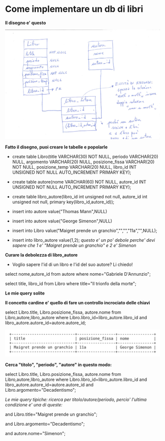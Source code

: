 # Come implementare un db di libri
**Il disegno e' questo**

![alt tag](https://raw.githubusercontent.com/GiuseppeFasanella/DataBase_utilities/master/img/libri_db.png)

**Fatto il disegno, puoi creare le tabelle e popolarle**

* create table Libro(title VARCHAR(30) NOT NULL, periodo VARCHAR(20) NULL, argomento VARCHAR(20) NULL, posizione_fissa VARCHAR(20) NOT NULL, posizione_temp VARCHAR(20) NULL, libro_id INT UNSIGNED NOT NULL AUTO_INCREMENT PRIMARY KEY);

* create table autore(nome VARCHAR(60) NOT NULL, autore_id INT UNSIGNED NOT NULL AUTO_INCREMENT PRIMARY KEY);

* create table libro_autore(libro_id int unsigned not null, autore_id int unsigned not null, primary key(libro_id,autore_id));

* insert into autore value("Thomas Mann",NULL)

* insert into autore value("George Simenon",NULL)

* insert into Libro value("Maigret prende un granchio","","","11a","",NULL);

* insert into libro_autore value(1,2); 
*questo e' un po' debole perche' devi sapere che 1 e' "Maigret prende un granchio" e 2 e' Simenon*

**Curare la debolezza di libro_autore**
* Voglio sapere l'id di un libro e l'id del suo autore? Li chiedo!

select nome,autore_id from autore where nome="Gabriele D'Annunzio";

select title, libro_id from Libro where title="Il trionfo della morte";


**Le mie query solite**

**Il concetto cardine e' quello di fare un controllo incrociato delle chiavi**

select Libro.title, Libro.posizione_fissa, autore.nome from Libro,autore,libro_autore where Libro.libro_id=libro_autore.libro_id and libro_autore.autore_id=autore.autore_id;

![alt tag](https://raw.githubusercontent.com/GiuseppeFasanella/DataBase_utilities/master/img/output_query.png)

**Cerca "titolo", "periodo", "autore" in questo modo:**

select Libro.title, Libro.posizione_fissa, autore.nome
from Libro,autore,libro_autore 
where Libro.libro_id=libro_autore.libro_id and libro_autore.autore_id=autore.autore_id
and Libro.argomento="Decadentismo";

*Le mie query tipiche: ricerca per titolo/autore/periodo, percio' l'ultima condizione e' una di queste:*

and Libro.title="Maigret prende un granchio";

and Libro.argomento="Decadentismo";

and autore.nome="Simenon";



